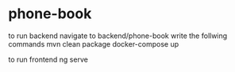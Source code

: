 # phone-book
to run backend navigate to backend/phone-book
write the follwing commands
mvn clean package
docker-compose up

to run frontend
ng serve


